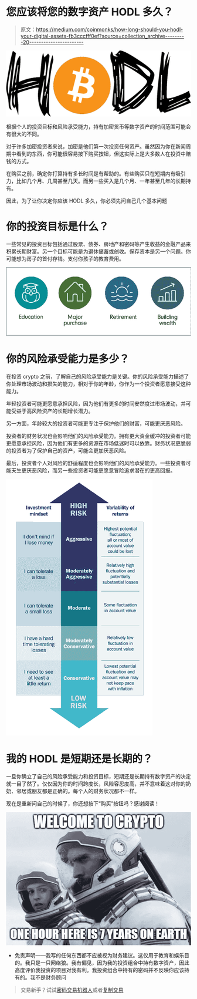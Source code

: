 # 您应该将您的数字资产 HODL 多久？

> 原文：<https://medium.com/coinmonks/how-long-should-you-hodl-your-digital-assets-fb3cccfff0ef?source=collection_archive---------20----------------------->

![](img/b88b73cbc8bceb4e609045b6aa54ad3a.png)

根据个人的投资目标和风险承受能力，持有加密货币等数字资产的时间范围可能会有很大的不同。

对于许多加密投资者来说，加密是他们第一次投资任何资产。虽然因为你在新闻周期中看到的东西，你可能很容易按下购买按钮，但这实际上是大多数人在投资中赔钱的方式。

在购买之前，确定你打算持有多长时间是有帮助的。有些购买只在短期内有吸引力，比如几个月、几周甚至几天。而另一些买入是几个月、一年甚至几年的长期持有。

因此，为了让你决定你应该 HODL 多久，你必须先问自己几个基本问题

# 你的投资目标是什么？

一些常见的投资目标包括通过股票、债券、房地产和密码等产生收益的金融产品来积累长期财富。另一个目标可能是为退休储蓄或创收。保存资本是另一个问题。你可能想为房子的首付存钱。支付你孩子的教育费用。

![](img/d87028fa2fb2679e098b4511479cbafc.png)

# 你的风险承受能力是多少？

在投资 crypto 之前，了解自己的风险承受能力是关键。你的风险承受能力描述了你处理市场波动和损失的能力，相对于你的年龄，你作为一个投资者愿意接受这种能力。

年轻投资者可能更愿意承担风险，因为他们有更多的时间安然度过市场波动，并可能受益于高风险资产的长期增长潜力。

另一方面，年龄较大的投资者可能更专注于保护他们的财富，可能更厌恶风险。

投资者的财务状况也会影响他们的风险承受能力。拥有更大资金缓冲的投资者可能更愿意承担风险，因为他们有更多的资源在市场低迷时可以依靠。财务状况更脆弱的投资者为了保护自己的资产，可能会更加厌恶风险。

最后，投资者个人对风险的舒适程度也会影响他们的风险承受能力。一些投资者可能天生更厌恶风险，而另一些投资者可能更愿意冒险追求潜在的更高回报。

![](img/a0ca1d3831bcd82058993a7a66ee5780.png)

# 我的 HODL 是短期还是长期的？

一旦你确立了自己的风险承受能力和投资目标，短期还是长期持有数字资产的决定就一目了然了。仅仅因为你的时间跨度长，风险容忍度高，并不意味着这对你的奶奶、邻居或朋友都是正确的。每个人的财务状况都不一样。

现在是重新问自己的时候了，你还想按下“购买”按钮吗？感谢阅读！

![](img/529ee5807003b48565055471d8f74b7b.png)

*   免责声明——我写的任何东西都不应被视为财务建议。这仅用于教育和娱乐目的。我只是一只网络狼。我有偏见，因为我的投资组合中持有数字资产，因此高度评价我投资的项目对我有利。我投资组合中持有的密码并不反映你应该持有的。我不是财务顾问

> 交易新手？试试[密码交易机器人](/coinmonks/crypto-trading-bot-c2ffce8acb2a)或者[复制交易](/coinmonks/top-10-crypto-copy-trading-platforms-for-beginners-d0c37c7d698c)